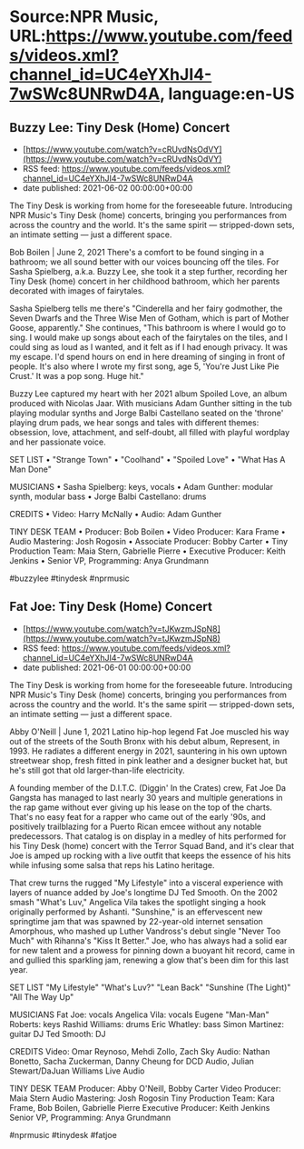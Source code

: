 # Source:NPR Music, URL:https://www.youtube.com/feeds/videos.xml?channel_id=UC4eYXhJI4-7wSWc8UNRwD4A, language:en-US

## Buzzy Lee: Tiny Desk (Home) Concert
 - [https://www.youtube.com/watch?v=cRUvdNsOdVY](https://www.youtube.com/watch?v=cRUvdNsOdVY)
 - RSS feed: https://www.youtube.com/feeds/videos.xml?channel_id=UC4eYXhJI4-7wSWc8UNRwD4A
 - date published: 2021-06-02 00:00:00+00:00

The Tiny Desk is working from home for the foreseeable future. Introducing NPR Music's Tiny Desk (home) concerts, bringing you performances from across the country and the world. It's the same spirit — stripped-down sets, an intimate setting — just a different space.

Bob Boilen | June 2, 2021
There's a comfort to be found singing in a bathroom; we all sound better with our voices bouncing off the tiles. For Sasha Spielberg, a.k.a. Buzzy Lee, she took it a step further, recording her Tiny Desk (home) concert in her childhood bathroom, which her parents decorated with images of fairytales.

Sasha Spielberg tells me there's "Cinderella and her fairy godmother, the Seven Dwarfs and the Three Wise Men of Gotham, which is part of Mother Goose, apparently." She continues, "This bathroom is where I would go to sing. I would make up songs about each of the fairytales on the tiles, and I could sing as loud as I wanted, and it felt as if I had enough privacy. It was my escape. I'd spend hours on end in here dreaming of singing in front of people. It's also where I wrote my first song, age 5, 'You're Just Like Pie Crust.' It was a pop song. Huge hit."

Buzzy Lee captured my heart with her 2021 album Spoiled Love, an album produced with Nicolas Jaar. With musicians Adam Gunther sitting in the tub playing modular synths and Jorge Balbi Castellano seated on the 'throne' playing drum pads, we hear songs and tales with different themes: obsession, love, attachment, and self-doubt, all filled with playful wordplay and her passionate voice.

SET LIST
 • "Strange Town"
 • "Coolhand"
 • "Spoiled Love"
 • "What Has A Man Done"

MUSICIANS
 • Sasha Spielberg: keys, vocals
 • Adam Gunther: modular synth, modular bass
 • Jorge Balbi Castellano: drums

CREDITS
 • Video: Harry McNally
 • Audio: Adam Gunther

TINY DESK TEAM
 • Producer: Bob Boilen
 • Video Producer: Kara Frame
 • Audio Mastering: Josh Rogosin
 • Associate Producer: Bobby Carter
 • Tiny Production Team: Maia Stern, Gabrielle Pierre
 • Executive Producer: Keith Jenkins
 • Senior VP, Programming: Anya Grundmann

#buzzylee #tinydesk #nprmusic

## Fat Joe: Tiny Desk (Home) Concert
 - [https://www.youtube.com/watch?v=tJKwzmJSpN8](https://www.youtube.com/watch?v=tJKwzmJSpN8)
 - RSS feed: https://www.youtube.com/feeds/videos.xml?channel_id=UC4eYXhJI4-7wSWc8UNRwD4A
 - date published: 2021-06-01 00:00:00+00:00

The Tiny Desk is working from home for the foreseeable future. Introducing NPR Music's Tiny Desk (home) concerts, bringing you performances from across the country and the world. It's the same spirit — stripped-down sets, an intimate setting — just a different space.

Abby O'Neill | June 1, 2021
Latino hip-hop legend Fat Joe muscled his way out of the streets of the South Bronx with his debut album, Represent, in 1993. He radiates a different energy in 2021, sauntering in his own uptown streetwear shop, fresh fitted in pink leather and a designer bucket hat, but he's still got that old larger-than-life electricity.

A founding member of the D.I.T.C. (Diggin' In the Crates) crew, Fat Joe Da Gangsta has managed to last nearly 30 years and multiple generations in the rap game without ever giving up his lease on the top of the charts. That's no easy feat for a rapper who came out of the early '90s, and positively trailblazing for a Puerto Rican emcee without any notable predecessors. That catalog is on display in a medley of hits performed for his Tiny Desk (home) concert with the Terror Squad Band, and it's clear that Joe is amped up rocking with a live outfit that keeps the essence of his hits while infusing some salsa that reps his Latino heritage.

That crew turns the rugged "My Lifestyle" into a visceral experience with layers of nuance added by Joe's longtime DJ Ted Smooth. On the 2002 smash "What's Luv," Angelica Vila takes the spotlight singing a hook originally performed by Ashanti. "Sunshine," is an effervescent new springtime jam that was spawned by 22-year-old internet sensation Amorphous, who mashed up Luther Vandross's debut single "Never Too Much" with Rihanna's "Kiss It Better." Joe, who has always had a solid ear for new talent and a prowess for pinning down a buoyant hit record, came in and gullied this sparkling jam, renewing a glow that's been dim for this last year.

SET LIST
"My Lifestyle"
"What's Luv?"
"Lean Back"
"Sunshine (The Light)"
"All The Way Up"

MUSICIANS
Fat Joe: vocals
Angelica Vila: vocals
Eugene "Man-Man" Roberts: keys
Rashid Williams: drums
Eric Whatley: bass
Simon Martinez: guitar
DJ Ted Smooth: DJ

CREDITS
Video: Omar Reynoso, Mehdi Zollo, Zach Sky
Audio: Nathan Bonetto, Sacha Zuckerman, Danny Cheung for DCD Audio, Julian Stewart/DaJuan Williams Live Audio

TINY DESK TEAM
Producer: Abby O'Neill, Bobby Carter
Video Producer: Maia Stern
Audio Mastering: Josh Rogosin
Tiny Production Team: Kara Frame, Bob Boilen, Gabrielle Pierre
Executive Producer: Keith Jenkins
Senior VP, Programming: Anya Grundmann

#nprmusic #tinydesk #fatjoe

